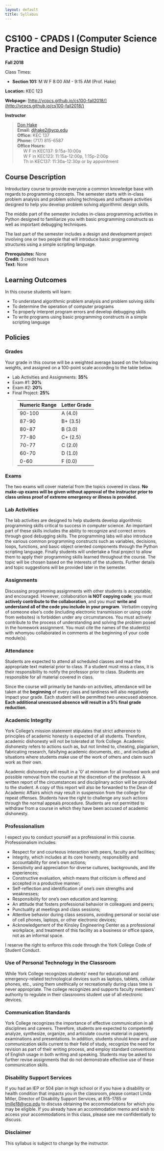```yaml
---
layout: default
title: Syllabus
---
```


CS100 - CPADS I (Computer Science Practice and Design Studio)
=============================================================

**Fall 2018**

Class Times:

- **Section 101:**  M W F    8:00 AM - 9:15 AM (Prof. Hake)
 
**Location:** KEC 123

**Webpage:**  [http://ycpcs.github.io/cs100-fall2018/](http://ycpcs.github.io/cs100-fall2018/)

**Instructor**

>[Don Hake](http://faculty.ycp.edu/~djhake2/)<br>
**Email:** <djhake2@ycp.edu><br>
**Office:** KEC 137<br>
**Phone:** (717) 815-6587<br>
**Office Hours:** <br>&nbsp;&nbsp;&nbsp;&nbsp;
W F in KEC137: 9:15a-10:00a <br>&nbsp;&nbsp;&nbsp;&nbsp;
W F in KEC123: 11:15a-12:00p, 1:15p-2:00p <br>&nbsp;&nbsp;&nbsp;&nbsp;
Th in KEC137:  11:30a-12:30p or by appointment

Course Description
------------------

Introductary course to provide everyone a common knowledge base with regards to programming concepts.  The semester starts with in-class problem analysis and problem solving techniques and software activities designed to help you develop problem solving algorithmic design skills.

The middle part of the semester includes in-class programming activities in Python designed to familiarize you with basic programming constructs as well as important debugging techniques.

The last part of the semester includes a design and development project involving one or two people that will introduce basic programming structures using a simple scripting language.


**Prerequisites:**	None<br>
**Credit:**		3 credit hours<br>
**Text:**		None<br>


Learning Outcomes
-----------------

In this course students will learn:

  - To understand algorithmic problem analysis and problem solving skills
  - To determine the operation of computer programs
  - To properly interpret program errors and develop debugging skills
  - To write programs using basic programming constructs in a simple scripting language


Policies
--------

### Grades

Your grade in this course will be a weighted average based on the following weights, and assigned on a 100-point scale according to the table below.

  - Lab Activities and Assignments:  **35%**
  - Exam #1:  **20%**
  - Exam #2:  **20%**
  - Final Project:  **25%**

> | Numeric Range | Letter Grade |
> |---------------|--------------|
> | 90-100        | A (4.0)      |
> | 87-90         | B+ (3.5)     |
> | 80-87         | B (3.0)      |
> | 77-80         | C+ (2.5)     |
> | 70-77         | C (2.0)      |
> | 60-70         | D (1.0)      |
> | 0-60          | F (0.0)      |
>

### Exams

The two exams will cover material from the topics covered in class.  **No make-up exams will be given without approval of the instructor prior to class unless proof of extreme emergency or illness is provided.**  

### Lab Activities

The lab activities are designed to help students develop algorithmic programming skills critical to success in computer science. An important part of these skills includes the ability to recognize and correct errors through good debugging skills. The programming labs will also introduce the various common programming constructs such as variables, decisions, loops, functions, and basic object oriented components through the Python scripting language.  Finally students will undertake a final project to allow them to apply their programming skills learned throughout the course.  The topic will be chosen based on the interests of the students. Further details and topic suggestions will be provided later in the semester.

### Assignments

Discussing programming assignments with other students is acceptable, and encouraged. However, collaboration **is NOT copying code**; you must **actively contribute to the collaboration**, and you must **write and understand all of the code you include in your program**. Verbatim copying of someone else's code (including electronic transmission or using code from websites) is forbidden under any circumstances. You must actively contribute to the process of understanding and solving the problem posed in the homework assignment.  You must cite the names of the student(s) with whomyou collaborated in comments at the beginning of your code module(s).

### Attendance

Students are expected to attend all scheduled classes and read the appropriate text material prior to class.  If a student must miss a class, it is their responsibility to notify the professor prior to class.  Students are responsible for all material covered in class.

Since the course will primarily be hands-on activities, attendance will be taken at the **beginning** of every class and tardiness will also negatively impact your grade.  Each student will be permitted two unexcused absence.  **Each additional unexcused absence will result in a 5% final grade reduction.**


### Academic Integrity

York College’s mission statement stipulates that strict adherence to principles of academic honesty is expected of all students.  Therefore, academic dishonesty will not be tolerated at York College.  Academic dishonesty refers to actions such as, but not limited to, cheating, plagiarism, fabricating research, falsifying academic documents, etc., and includes all situations where students make use of the work of others and claim such work as their own.

Academic dishonesty will result in a '0' at minimum for all involved work and possible removal from the course at the discretion of the professor.  A written report of the circumstances and disciplinary action will be provided to the student.  A copy of this report will also be forwarded to the Dean of Academic Affairs which may result in suspension from the college for repeat offenses.  Students have the right to challenge any such actions through the normal appeals procedure.  Students are not permitted to withdraw from a course in which they have been accused of academic dishonesty.

### Professionalism

I expect you to conduct yourself as a professional in this course. Professionalism includes:

-   Respect for and courteous interaction with peers, faculty and facilities;
-   Integrity, which includes at its core honesty, responsibility and accountability for one’s own actions;
-   Sensitivity and appreciation for diverse cultures, backgrounds, and life experiences;
-   Constructive evaluation, which means that criticism is offered and accepted in a productive manner;
-   Self-reflection and identification of one’s own strengths and weaknesses;
-   Responsibility for one’s own education and learning;
-   An attitude that fosters professional behavior in colleagues and peers;
-   Punctuality at meetings and class sessions;
-   Attentive behavior during class sessions, avoiding personal or social use of cell phones, laptops, or other electronic devices;
-   Acknowledgement of the Kinsley Engineering Center as a professional workplace, and treatment of this facility as a business or office space, not as an informal space.

I reserve the right to enforce this code through the York College Code of Student Conduct.

### Use of Personal Technology in the Classroom

While York College recognizes students’ need for educational and emergency-related technological devices such as laptops, tablets, cellular phones, etc., using them unethically or recreationally during class time is never appropriate. The college recognizes and supports faculty members’ authority to regulate in their classrooms student use of all electronic devices.

### Communication Standards

York College recognizes the importance of effective communication in all disciplines and careers. Therefore, students are expected to competently analyze, synthesize, organize, and articulate course material in papers, examinations and presentations. In addition, students should know and use communication skills current to their field of study, recognize the need for revision as part of their writing process, and employ standard conventions of English usage in both writing and speaking. Students may be asked to further revise assignments that do not demonstrate effective use of these communication skills.

### Disability Support Services

If you had an IEP or 504 plan in high school or if you have a disability or health condition that impacts you in the classroom, please contact Linda Miller, Director of Disability Support Services, at 815-1785 or <lmille18@ycp.edu> to discuss obtaining the accommodations for which you may be eligible. If you already have an accommodation memo and wish to access your accommodations in this class, please see me confidentially to discuss.

### Disclaimer

This syllabus is subject to change by the instructor.
